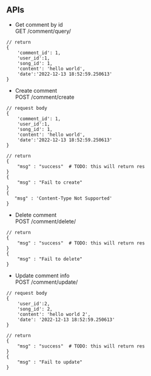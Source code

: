 ## APIs

- Get comment by id \
  GET /comment/query/<cid>

```
// return
{
    'comment_id': 1, 
    'user_id':1, 
    'song_id': 1, 
    'content': 'hello world', 
    'date':'2022-12-13 18:52:59.250613'
}
```

- Create comment \
  POST /comment/create

```
// request body
{
    'comment_id': 1, 
    'user_id':1, 
    'song_id': 1, 
    'content': 'hello world', 
    'date':'2022-12-13 18:52:59.250613'
}

// return 
{
    "msg" : "success"  # TODO: this will return res
}
{
    "msg" : "Fail to create"
}
{
   "msg" : 'Content-Type Not Supported'
}
```

- Delete comment \
  POST /comment/delete/<cid>

```
// return 
{
    "msg" : "success"  # TODO: this will return res
}
{
    "msg" : "Fail to delete"
}
```

- Update comment info \
  POST /comment/update/<cid>

```
// request body
{
    'user_id':2, 
    'song_id': 2, 
    'content': 'hello world 2', 
    'date': '2022-12-13 18:52:59.250613'
}

// return
{
    "msg" : "success"  # TODO: this will return res
}
{
    "msg" : "Fail to update"
}
```